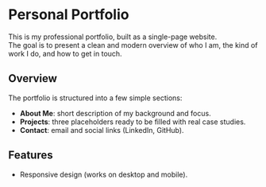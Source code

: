 # Personal Portfolio

This is my professional portfolio, built as a single-page website.  
The goal is to present a clean and modern overview of who I am, the kind of work I do, and how to get in touch.

## Overview

The portfolio is structured into a few simple sections:

- **About Me**: short description of my background and focus.
- **Projects**: three placeholders ready to be filled with real case studies.
- **Contact**: email and social links (LinkedIn, GitHub).

## Features

- Responsive design (works on desktop and mobile).